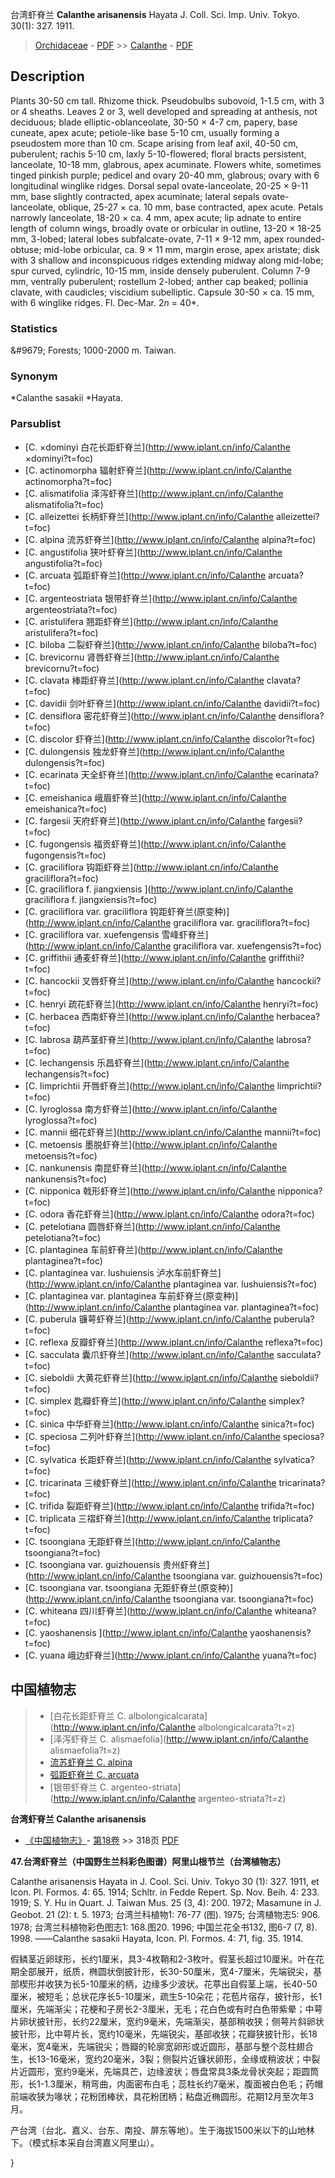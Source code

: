 台湾虾脊兰 **Calanthe arisanensis** Hayata J. Coll. Sci. Imp. Univ. Tokyo. 30(1): 327. 1911.

> [Orchidaceae](http://www.iplant.cn/info/Orchidaceae?t=foc) - [PDF](http://www.iplant.cn/foc/pdf/Orchidaceae.pdf) >> [Calanthe](http://www.iplant.cn/info/Calanthe?t=foc) - [PDF](http://www.iplant.cn/foc/pdf/Calanthe.pdf)

## Description

Plants 30-50 cm tall. Rhizome thick. Pseudobulbs subovoid, 1-1.5 cm, with 3 or 4 sheaths. Leaves 2 or 3, well developed and spreading at anthesis, not deciduous; blade elliptic-oblanceolate, 30-50 × 4-7 cm, papery, base cuneate, apex acute; petiole-like base 5-10 cm, usually forming a pseudostem more than 10 cm. Scape arising from leaf axil, 40-50 cm, puberulent; rachis 5-10 cm, laxly 5-10-flowered; floral bracts persistent, lanceolate, 10-18 mm, glabrous, apex acuminate. Flowers white, sometimes tinged pinkish purple; pedicel and ovary 20-40 mm, glabrous; ovary with 6 longitudinal winglike ridges. Dorsal sepal ovate-lanceolate, 20-25 × 9-11 mm, base slightly contracted, apex acuminate; lateral sepals ovate-lanceolate, oblique, 25-27 × ca. 10 mm, base contracted, apex acute. Petals narrowly lanceolate, 18-20 × ca. 4 mm, apex acute; lip adnate to entire length of column wings, broadly ovate or orbicular in outline, 13-20 × 18-25 mm, 3-lobed; lateral lobes subfalcate-ovate, 7-11 × 9-12 mm, apex rounded-obtuse; mid-lobe orbicular, ca. 9 × 11 mm, margin erose, apex aristate; disk with 3 shallow and inconspicuous ridges extending midway along mid-lobe; spur curved, cylindric, 10-15 mm, inside densely puberulent. Column 7-9 mm, ventrally puberulent; rostellum 2-lobed; anther cap beaked; pollinia clavate, with caudicles; viscidium subelliptic. Capsule 30-50 × ca. 15 mm, with 6 winglike ridges. Fl. Dec-Mar. 2*n* = 40*.

### Statistics
&amp;#9679; Forests; 1000-2000 m. Taiwan.

### Synonym
*Calanthe sasakii *Hayata.

### Parsublist

* [C.  ×dominyi  白花长距虾脊兰](http://www.iplant.cn/info/Calanthe ×dominyi?t=foc)
* [C.  actinomorpha  辐射虾脊兰](http://www.iplant.cn/info/Calanthe actinomorpha?t=foc)
* [C.  alismatifolia  泽泻虾脊兰](http://www.iplant.cn/info/Calanthe alismatifolia?t=foc)
* [C.  alleizettei  长柄虾脊兰](http://www.iplant.cn/info/Calanthe alleizettei?t=foc)
* [C.  alpina  流苏虾脊兰](http://www.iplant.cn/info/Calanthe alpina?t=foc)
* [C.  angustifolia  狭叶虾脊兰](http://www.iplant.cn/info/Calanthe angustifolia?t=foc)
* [C.  arcuata  弧距虾脊兰](http://www.iplant.cn/info/Calanthe arcuata?t=foc)
* [C.  argenteostriata  银带虾脊兰](http://www.iplant.cn/info/Calanthe argenteostriata?t=foc)
* [C.  aristulifera  翘距虾脊兰](http://www.iplant.cn/info/Calanthe aristulifera?t=foc)
* [C.  biloba  二裂虾脊兰](http://www.iplant.cn/info/Calanthe biloba?t=foc)
* [C.  brevicornu  肾唇虾脊兰](http://www.iplant.cn/info/Calanthe brevicornu?t=foc)
* [C.  clavata  棒距虾脊兰](http://www.iplant.cn/info/Calanthe clavata?t=foc)
* [C.  davidii  剑叶虾脊兰](http://www.iplant.cn/info/Calanthe davidii?t=foc)
* [C.  densiflora  密花虾脊兰](http://www.iplant.cn/info/Calanthe densiflora?t=foc)
* [C.  discolor  虾脊兰](http://www.iplant.cn/info/Calanthe discolor?t=foc)
* [C.  dulongensis  独龙虾脊兰](http://www.iplant.cn/info/Calanthe dulongensis?t=foc)
* [C.  ecarinata  天全虾脊兰](http://www.iplant.cn/info/Calanthe ecarinata?t=foc)
* [C.  emeishanica  峨眉虾脊兰](http://www.iplant.cn/info/Calanthe emeishanica?t=foc)
* [C.  fargesii  天府虾脊兰](http://www.iplant.cn/info/Calanthe fargesii?t=foc)
* [C.  fugongensis  福贡虾脊兰](http://www.iplant.cn/info/Calanthe fugongensis?t=foc)
* [C.  graciliflora  钩距虾脊兰](http://www.iplant.cn/info/Calanthe graciliflora?t=foc)
* [C.  graciliflora f. jiangxiensis  ](http://www.iplant.cn/info/Calanthe graciliflora f. jiangxiensis?t=foc)
* [C.  graciliflora var. graciliflora  钩距虾脊兰(原变种)](http://www.iplant.cn/info/Calanthe graciliflora var. graciliflora?t=foc)
* [C.  graciliflora var. xuefengensis  雪峰虾脊兰](http://www.iplant.cn/info/Calanthe graciliflora var. xuefengensis?t=foc)
* [C.  griffithii  通麦虾脊兰](http://www.iplant.cn/info/Calanthe griffithii?t=foc)
* [C.  hancockii  叉唇虾脊兰](http://www.iplant.cn/info/Calanthe hancockii?t=foc)
* [C.  henryi  疏花虾脊兰](http://www.iplant.cn/info/Calanthe henryi?t=foc)
* [C.  herbacea  西南虾脊兰](http://www.iplant.cn/info/Calanthe herbacea?t=foc)
* [C.  labrosa  葫芦茎虾脊兰](http://www.iplant.cn/info/Calanthe labrosa?t=foc)
* [C.  lechangensis  乐昌虾脊兰](http://www.iplant.cn/info/Calanthe lechangensis?t=foc)
* [C.  limprichtii  开唇虾脊兰](http://www.iplant.cn/info/Calanthe limprichtii?t=foc)
* [C.  lyroglossa  南方虾脊兰](http://www.iplant.cn/info/Calanthe lyroglossa?t=foc)
* [C.  mannii  细花虾脊兰](http://www.iplant.cn/info/Calanthe mannii?t=foc)
* [C.  metoensis  墨脱虾脊兰](http://www.iplant.cn/info/Calanthe metoensis?t=foc)
* [C.  nankunensis  南昆虾脊兰](http://www.iplant.cn/info/Calanthe nankunensis?t=foc)
* [C.  nipponica  戟形虾脊兰](http://www.iplant.cn/info/Calanthe nipponica?t=foc)
* [C.  odora  香花虾脊兰](http://www.iplant.cn/info/Calanthe odora?t=foc)
* [C.  petelotiana  圆唇虾脊兰](http://www.iplant.cn/info/Calanthe petelotiana?t=foc)
* [C.  plantaginea  车前虾脊兰](http://www.iplant.cn/info/Calanthe plantaginea?t=foc)
* [C.  plantaginea var. lushuiensis  泸水车前虾脊兰](http://www.iplant.cn/info/Calanthe plantaginea var. lushuiensis?t=foc)
* [C.  plantaginea var. plantaginea  车前虾脊兰(原变种)](http://www.iplant.cn/info/Calanthe plantaginea var. plantaginea?t=foc)
* [C.  puberula  镰萼虾脊兰](http://www.iplant.cn/info/Calanthe puberula?t=foc)
* [C.  reflexa  反瓣虾脊兰](http://www.iplant.cn/info/Calanthe reflexa?t=foc)
* [C.  sacculata  囊爪虾脊兰](http://www.iplant.cn/info/Calanthe sacculata?t=foc)
* [C.  sieboldii  大黄花虾脊兰](http://www.iplant.cn/info/Calanthe sieboldii?t=foc)
* [C.  simplex  匙瓣虾脊兰](http://www.iplant.cn/info/Calanthe simplex?t=foc)
* [C.  sinica  中华虾脊兰](http://www.iplant.cn/info/Calanthe sinica?t=foc)
* [C.  speciosa  二列叶虾脊兰](http://www.iplant.cn/info/Calanthe speciosa?t=foc)
* [C.  sylvatica  长距虾脊兰](http://www.iplant.cn/info/Calanthe sylvatica?t=foc)
* [C.  tricarinata  三棱虾脊兰](http://www.iplant.cn/info/Calanthe tricarinata?t=foc)
* [C.  trifida  裂距虾脊兰](http://www.iplant.cn/info/Calanthe trifida?t=foc)
* [C.  triplicata  三褶虾脊兰](http://www.iplant.cn/info/Calanthe triplicata?t=foc)
* [C.  tsoongiana  无距虾脊兰](http://www.iplant.cn/info/Calanthe tsoongiana?t=foc)
* [C.  tsoongiana var. guizhouensis  贵州虾脊兰](http://www.iplant.cn/info/Calanthe tsoongiana var. guizhouensis?t=foc)
* [C.  tsoongiana var. tsoongiana  无距虾脊兰(原变种)](http://www.iplant.cn/info/Calanthe tsoongiana var. tsoongiana?t=foc)
* [C.  whiteana  四川虾脊兰](http://www.iplant.cn/info/Calanthe whiteana?t=foc)
* [C.  yaoshanensis  ](http://www.iplant.cn/info/Calanthe yaoshanensis?t=foc)
* [C.  yuana  峨边虾脊兰](http://www.iplant.cn/info/Calanthe yuana?t=foc)

## 中国植物志

> * [白花长距虾脊兰  C.  albolongicalcarata](http://www.iplant.cn/info/Calanthe albolongicalcarata?t=z)
> * [泽泻虾脊兰  C.  alismaefolia](http://www.iplant.cn/info/Calanthe alismaefolia?t=z)
> * [流苏虾脊兰  C.  alpina](Calanthe-alpina-流苏虾脊兰.md)
> * [弧距虾脊兰  C.  arcuata](Calanthe-arcuata-弧距虾脊兰.md)
> * [银带虾脊兰  C.  argenteo-striata](http://www.iplant.cn/info/Calanthe argenteo-striata?t=z)

**台湾虾脊兰 Calanthe arisanensis**

* [《中国植物志》](http://www.iplant.cn/frps)- [第18卷](http://www.iplant.cn/frps/vol/18) >> 318页 [PDF](http://www.iplant.cn/frps/pdf/18/318.pdf)

**47.台湾虾脊兰（中国野生兰科彩色图谱）阿里山根节兰（台湾植物志）**

Calanthe arisanensis Hayata in J. Cool. Sci. Univ. Tokyo 30 (1): 327. 1911, et Icon. Pl. Formos. 4: 65. 1914; Schltr. in Fedde Repert. Sp. Nov. Beih. 4: 233. 1919; S. Y. Hu in Quart. J. Taiwan Mus. 25 (3, 4): 200. 1972; Masamune in J. Geobot. 21 (2): t. 5. 1973; 台湾兰科植物1: 76-77 (图). 1975; 台湾植物志5: 906. 1978; 台湾兰科植物彩色图志1: 168.图20. 1996; 中国兰花全书132, 图6-7 (7, 8). 1998. ——Calanthe sasakii Hayata, Icon. Pl. Formos. 4: 71, fig. 35. 1914.

假鳞茎近卵球形，长约1厘米，具3-4枚鞘和2-3枚叶。假茎长超过10厘米。叶在花期全部展开，纸质，椭圆状倒披针形，长30-50厘米，宽4-7厘米，先端锐尖，基部楔形并收狭为长5-10厘米的柄，边缘多少波状。花葶出自假茎上端，长40-50厘米，被短毛；总状花序长5-10厘米，疏生5-10朵花；花苞片宿存，披针形，长1厘米，先端渐尖；花梗和子房长2-3厘米，无毛；花白色或有时白色带紫晕；中萼片卵状披针形，长约22厘米，宽约9毫米，先端渐尖，基部稍收狭；侧萼片斜卵状披针形，比中萼片长，宽约10毫米，先端锐尖，基部收狭；花瓣狭披针形，长18毫米，宽4毫米，先端锐尖；唇瓣的轮廓宽卵形或近圆形，基部与整个蕊柱翅合生，长13-16毫米，宽约20毫米，3裂；侧裂片近镰状卵形，全缘或稍波状；中裂片近圆形，宽约9毫米，先端具芒，边缘波状；唇盘常具3条龙骨状突起；距圆筒形，长1-1.3厘米，稍弯曲，内面密布白毛；蕊柱长约7毫米，腹面被白色毛；药帽前端收狭为喙状；花粉团棒状，具花粉团柄；粘盘近椭圆形。花期12月至次年3月。

产台湾（台北、嘉义、台东、南投、屏东等地）。生于海拔1500米以下的山地林下。（模式标本采自台湾嘉义阿里山）。

}